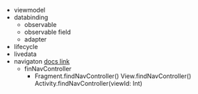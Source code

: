 * viewmodel
* databinding
  * observable
  * observable field
  * adapter
* lifecycle
* livedata
* navigaton [docs link](https://developer.android.com/guide/navigation/)
  * finNavController
    * Fragment.findNavController()
      View.findNavController()
      Activity.findNavController(viewId: Int)

